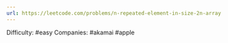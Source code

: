 ```yaml
---
url: https://leetcode.com/problems/n-repeated-element-in-size-2n-array
---
```


Difficulty: #easy
Companies: #akamai #apple